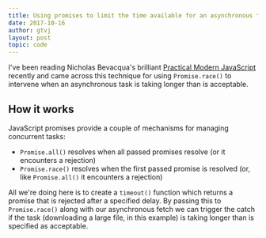 ```yaml
---
title: Using promises to limit the time available for an asynchronous task
date: 2017-10-16
author: gtvj
layout: post
topic: code
---
```


I've been reading Nicholas Bevacqua's brilliant [Practical Modern JavaScript](https://www.safaribooksonline.com/library/view/practical-modern-javascript/9781491943526/) recently and came across this technique for using `Promise.race()` to intervene when an asynchronous task is taking longer than is acceptable.

<script src="https://gist.github.com/gtvj/f1a86728ab9f363bf72331186109cc24.js"></script>

## How it works

JavaScript promises provide a couple of mechanisms for managing concurrent tasks:

  * `Promise.all()` resolves when all passed promises resolve (or it encounters a rejection)
  * `Promise.race()` resolves when the first passed promise is resolved (or, like `Promise.all()` it encounters a rejection)

All we're doing here is to create a `timeout()` function which returns a promise that is rejected after a specified delay. By passing this to `Promise.race()` along with our asynchronous fetch we can trigger the catch if the task (downloading a large file, in this example) is taking longer than is specified as acceptable.